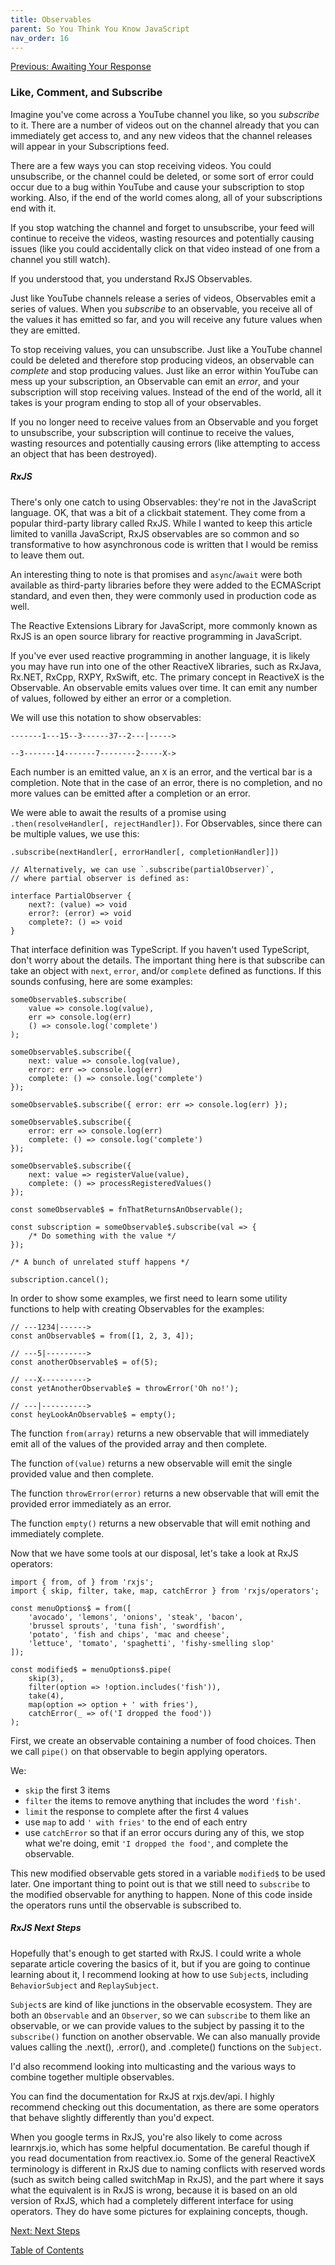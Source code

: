 ```yaml
---
title: Observables
parent: So You Think You Know JavaScript
nav_order: 16
---
```

[Previous: Awaiting Your Response](15-async-await.md)

### Like, Comment, and Subscribe
Imagine you've come across a YouTube channel you like, so you _subscribe_ to it. There are a number of videos out on the channel already that you can immediately get access to, and any new videos that the channel releases will appear in your Subscriptions feed.

There are a few ways you can stop receiving videos. You could unsubscribe, or the channel could be deleted, or some sort of error could occur due to a bug within YouTube and cause your subscription to stop working. Also, if the end of the world comes along, all of your subscriptions end with it.

If you stop watching the channel and forget to unsubscribe, your feed will continue to receive the videos, wasting resources and potentially causing issues (like you could accidentally click on that video instead of one from a channel you still watch).

If you understood that, you understand RxJS Observables.

Just like YouTube channels release a series of videos, Observables emit a series of values. When you _subscribe_ to an observable, you receive all of the values it has emitted so far, and you will receive any future values when they are emitted.

To stop receiving values, you can unsubscribe. Just like a YouTube channel could be deleted and therefore stop producing videos, an observable can _complete_ and stop producing values. Just like an error within YouTube can mess up your subscription, an Observable can emit an _error_, and your subscription will stop receiving values. Instead of the end of the world, all it takes is your program ending to stop all of your observables.

If you no longer need to receive values from an Observable and you forget to unsubscribe, your subscription will continue to receive the values, wasting resources and potentially causing errors (like attempting to access an object that has been destroyed).

##### RxJS
There's only one catch to using Observables: they're not in the JavaScript language. OK, that was a bit of a clickbait statement. They come from a popular third-party library called RxJS. While I wanted to keep this article limited to vanilla JavaScript, RxJS observables are so common and so transformative to how asynchronous code is written that I would be remiss to leave them out.

An interesting thing to note is that promises and `async`/`await` were both available as third-party libraries before they were added to the ECMAScript standard, and even then, they were commonly used in production code as well.

The Reactive Extensions Library for JavaScript, more commonly known as RxJS is an open source library for reactive programming in JavaScript.

If you've ever used reactive programming in another language, it is likely you may have run into one of the other ReactiveX libraries, such as RxJava, Rx.NET, RxCpp, RXPY, RxSwift, etc. The primary concept in ReactiveX is the Observable. An observable emits values over time. It can emit any number of values, followed by either an error or a completion.

We will use this notation to show observables:
```
-------1---15--3------37--2---|----->

--3-------14-------7--------2-----X->
```
Each number is an emitted value, an `X` is an error, and the vertical bar is a completion. Note that in the case of an error, there is no completion, and no more values can be emitted after a completion or an error.

We were able to await the results of a promise using `.then(resolveHandler[, rejectHandler])`. For Observables, since there can be multiple values, we use this:
```
.subscribe(nextHandler[, errorHandler[, completionHandler]])

// Alternatively, we can use `.subscribe(partialObserver)`,
// where partial observer is defined as:

interface PartialObserver {
    next?: (value) => void
    error?: (error) => void
    complete?: () => void
}
```
That interface definition was TypeScript. If you haven't used TypeScript, don't worry about the details. The important thing here is that subscribe can take an object with `next`, `error`, and/or `complete` defined as functions. If this sounds confusing, here are some examples:

```
someObservable$.subscribe(
    value => console.log(value),
    err => console.log(err)
    () => console.log('complete')
);

someObservable$.subscribe({
    next: value => console.log(value),
    error: err => console.log(err)
    complete: () => console.log('complete')
});

someObservable$.subscribe({ error: err => console.log(err) });

someObservable$.subscribe({
    error: err => console.log(err)
    complete: () => console.log('complete')
});

someObservable$.subscribe({
    next: value => registerValue(value),
    complete: () => processRegisteredValues()
});
```

```
const someObservable$ = fnThatReturnsAnObservable();

const subscription = someObservable$.subscribe(val => {
    /* Do something with the value */
});

/* A bunch of unrelated stuff happens */

subscription.cancel();
```

In order to show some examples, we first need to learn some utility functions to help with creating Observables for the examples:

```
// ---1234|------>
const anObservable$ = from([1, 2, 3, 4]);

// ---5|--------->
const anotherObservable$ = of(5);

// ---X---------->
const yetAnotherObservable$ = throwError('Oh no!');

// ---|---------->
const heyLookAnObservable$ = empty();
```
The function `from(array)` returns a new observable that will immediately emit all of the values of the provided array and then complete.

The function `of(value)` returns a new observable will emit the single provided value and then complete.

The function `throwError(error)` returns a new observable that will emit the provided error immediately as an error.

The function `empty()` returns a new observable that will emit nothing and immediately complete.


Now that we have some tools at our disposal, let's take a look at RxJS operators:

```
import { from, of } from 'rxjs';
import { skip, filter, take, map, catchError } from 'rxjs/operators';

const menuOptions$ = from([
    'avocado', 'lemons', 'onions', 'steak', 'bacon',
    'brussel sprouts', 'tuna fish', 'swordfish',
    'potato', 'fish and chips', 'mac and cheese',
    'lettuce', 'tomato', 'spaghetti', 'fishy-smelling slop'
]);

const modified$ = menuOptions$.pipe(
    skip(3),
    filter(option => !option.includes('fish')),
    take(4),
    map(option => option + ' with fries'),
    catchError(_ => of('I dropped the food'))
);
```
First, we create an observable containing a number of food choices. Then we call `pipe()` on that observable to begin applying operators.

We:
- `skip` the first 3 items
- `filter` the items to remove anything that includes the word `'fish'`. 
- `limit` the response to complete after the first 4 values  
- use `map` to add `' with fries'` to the end of each entry
- use `catchError` so that if an error occurs during any of this, we stop what we're doing, emit `'I dropped the food'`, and complete the observable.

This new modified observable gets stored in a variable `modified$` to be used later. One important thing to point out is that we still need to `subscribe` to the modified observable for anything to happen. None of this code inside the operators runs until the observable is subscribed to.

##### RxJS Next Steps
Hopefully that's enough to get started with RxJS. I could write a whole separate article covering the basics of it, but if you are going to continue learning about it, I recommend looking at how to use `Subject`s, including `BehaviorSubject` and `ReplaySubject`.

`Subject`s are kind of like junctions in the observable ecosystem. They are both an `Observable` and an `Observer`, so we can `subscribe` to them like an observable, or we can provide values to the subject by passing it to the `subscribe()` function on another observable. We can also manually provide values calling the .next(), .error(), and .complete() functions on the `Subject`.

I'd also recommend looking into multicasting and the various ways to combine together multiple observables.

You can find the documentation for RxJS at rxjs.dev/api. I highly recommend checking out this documentation, as there are some operators that behave slightly differently than you'd expect.

When you google terms in RxJS, you're also likely to come across learnrxjs.io, which has some helpful documentation. Be careful though if you read documentation from reactivex.io. Some of the general ReactiveX terminology is different in RxJS due to naming conflicts with reserved words (such as switch being called switchMap in RxJS), and the part where it says what the equivalent is in RxJS is wrong, because it is based on an old version of RxJS, which had a completely different interface for using operators. They do have some pictures for explaining concepts, though.

[Next: Next Steps](17-next-steps.md)

[Table of Contents](0-intro.md)
